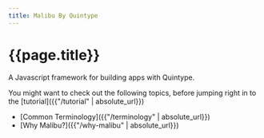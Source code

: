 ```yaml
---
title: Malibu By Quintype
---
```

# {{page.title}}

A Javascript framework for building apps with Quintype.

You might want to check out the following topics, before jumping right in to the [tutorial]({{"/tutorial" | absolute_url}})

* [Common Terminology]({{"/terminology" | absolute_url}})
* [Why Malibu?]({{"/why-malibu" | absolute_url}})
